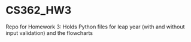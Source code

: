 # CS362_HW3
Repo for Homework 3: Holds Python files for leap year (with and without input validation) and the flowcharts
